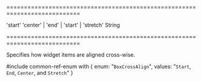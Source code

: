 ===========================================================================
<!--default-->'start'<!--/default-->
<!--acceptValues-->'center' | 'end' | 'start' | 'stretch'<!--/acceptValues-->
<!--type-->String<!--/type-->
===========================================================================

<!--shortDescription-->
Specifies how widget items are aligned cross-wise.
<!--/shortDescription-->

<!--fullDescription-->
#include common-ref-enum with {
    enum: "`BoxCrossAlign`",
    values: "`Start`, `End`, `Center`, and `Stretch`"
}
<!--/fullDescription-->